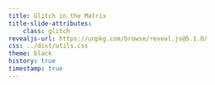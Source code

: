 ```yaml
---
title: Glitch in the Matrix 
title-slide-attributes: 
    class: glitch
revealjs-url: https://unpkg.com/browse/reveal.js@5.1.0/
css: ../dist/utils.css
theme: black
history: true
timestamp: true
---
```

